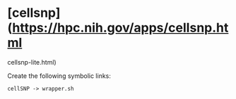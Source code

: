 # [cellsnp](https://hpc.nih.gov/apps/cellsnp.html
cellsnp-lite.html)

Create the following symbolic links:
```
cellSNP -> wrapper.sh
```
